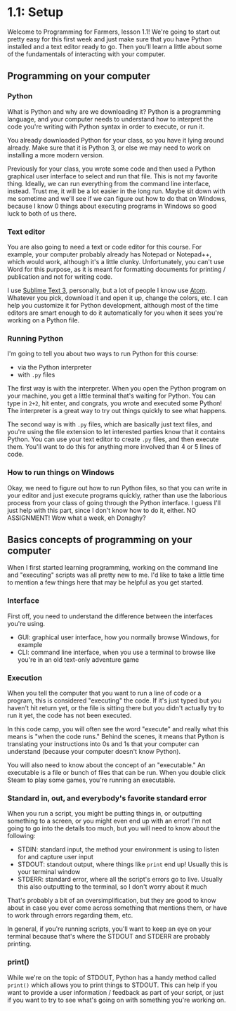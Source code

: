 # 1.1: Setup

Welcome to Programming for Farmers, lesson 1.1! We're going to start out pretty easy for this first week and just make sure that you have Python installed and a text editor ready to go. Then you'll learn a little about some of the fundamentals of interacting with your computer.

## Programming on your computer

### Python

What is Python and why are we downloading it? Python is a programming language, and your computer needs to understand how to interpret the code you're writing with Python syntax in order to execute, or run it.

You already downloaded Python for your class, so you have it lying around already. Make sure that it is Python 3, or else we may need to work on installing a more modern version.

Previously for your class, you wrote some code and then used a Python graphical user interface to select and run that file. This is not my favorite thing. Ideally, we can run everything from the command line interface, instead. Trust me, it will be a lot easier in the long run. Maybe sit down with me sometime and we'll see if we can figure out how to do that on Windows, because I know 0 things about executing programs in Windows so good luck to both of us there.

### Text editor

You are also going to need a text or code editor for this course. For example, your computer probably already has Notepad or Notepad++, which would work, although it's a little clunky. Unfortunately, you can't use Word for this purpose, as it is meant for formatting documents for printing / publication and not for writing code.

I use [Sublime Text 3](https://www.sublimetext.com/), personally, but a lot of people I know use [Atom](https://atom.io/). Whatever you pick, download it and open it up, change the colors, etc. I can help you customize it for Python development, although most of the time editors are smart enough to do it automatically for you when it sees you're working on a Python file.

### Running Python

I'm going to tell you about two ways to run Python for this course:

- via the Python interpreter
- with `.py` files

The first way is with the interpreter. When you open the Python program on your machine, you get a little terminal that's waiting for Python. You can type in `2+2`, hit enter, and congrats, you wrote and executed some Python! The interpreter is a great way to try out things quickly to see what happens.

The second way is with `.py` files, which are basically just text files, and you're using the file extension to let interested parties know that it contains Python. You can use your text editor to create `.py` files, and then execute them. You'll want to do this for anything more involved than 4 or 5 lines of code.

### How to run things on Windows

Okay, we need to figure out how to run Python files, so that you can write in your editor and just execute programs quickly, rather than use the laborious process from your class of going through the Python interface.  I guess I'll just help with this part, since I don't know how to do it, either.  NO ASSIGNMENT!  Wow what a week, eh Donaghy?

## Basics concepts of programming on your computer

When I first started learning programming, working on the command line and "executing" scripts was all pretty new to me. I'd like to take a little time to mention a few things here that may be helpful as you get started.

### Interface

First off, you need to understand the difference between the interfaces you're using.

- GUI: graphical user interface, how you normally browse Windows, for example
- CLI: command line interface, when you use a terminal to browse like you're in an old text-only adventure game

### Execution

When you tell the computer that you want to run a line of code or a program, this is considered "executing" the code. If it's just typed but you haven't hit return yet, or the file is sitting there but you didn't actually try to run it yet, the code has not been executed.

In this code camp, you will often see the word "execute" and really what this means is "when the code runs." Behind the scenes, it means that Python is translating your instructions into 0s and 1s that your computer can understand (because your computer doesn't know Python).

You will also need to know about the concept of an "executable." An executable is a file or bunch of files that can be run. When you double click Steam to play some games, you're running an executable.

### Standard in, out, and everybody's favorite standard error

When you run a script, you might be putting things in, or outputting something to a screen, or you might even end up with an error! I'm not going to go into the details too much, but you will need to know about the following:

- STDIN:  standard input, the method your environment is using to listen for and capture user input
- STDOUT: standout output, where things like `print` end up! Usually this is your terminal window
- STDERR: standard error, where all the script's errors go to live. Usually this also outputting to the terminal, so I don't worry about it much

That's probably a bit of an oversimplification, but they are good to know about in case you ever come across something that mentions them, or have to work through errors regarding them, etc.

In general, if you're running scripts, you'll want to keep an eye on your terminal because that's where the STDOUT and STDERR are probably printing.

### print()

While we're on the topic of STDOUT, Python has a handy method called `print()` which allows you to print things to STDOUT. This can help if you want to provide a user information / feedback as part of your script, or just if you want to try to see what's going on with something you're working on.
